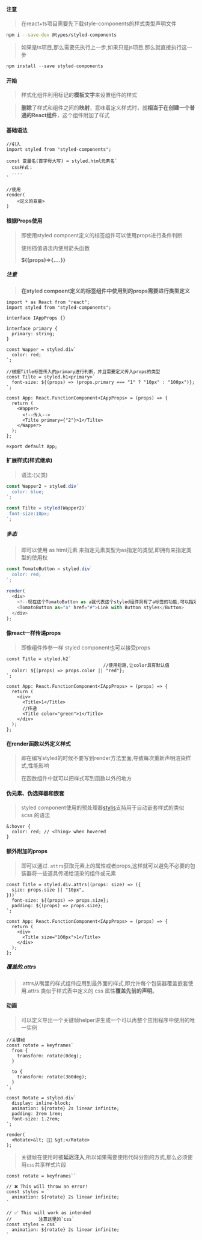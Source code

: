#### 注意

> 在react+ts项目需要先下载style-components的样式类型声明文件

```bash
npm i --save-dev @types/styled-components
```

> 如果是ts项目,那么需要先执行上一步,如果只是js项目,那么就直接执行这一步

```js
npm install --save styled-components
```

#### 开始

> 样式化组件利用标记的**模板文字**来设置组件的样式

> **删除**了样式和组件之间的**映射**，意味着定义样式时，就**相当于在创建一个普通的React组件**，这个组件附加了样式

#### 基础语法

```react
//引入
import styled from "styled-components";

const 变量名(首字母大写) = styled.html元素名`
  css样式；
  ....
`

//使用
render(
	<定义的变量>
)
```

#### 根据Props使用

> 即使用styled compoent定义的标签组件可以使用props进行条件判断
>
> 使用插值语法内使用箭头函数
>
> **${(props)=>{....}}**

##### 注意

> **在styled compoent定义的标签组件中使用到的props需要进行类型定义**

```react
import * as React from "react";
import styled from "styled-components";

interface IAppProps {}

interface primary {
  primary: string;
}

const Wapper = styled.div`
  color: red;
`;

//根据Title标签传入的primary进行判断，并且需要定义传入props的类型
const Tilte = styled.h1<primary>`
  font-size: ${(props) => (props.primary === "1" ? "10px" : "100px")};
`;

const App: React.FunctionComponent<IAppProps> = (props) => {
  return (
    <Wapper>
      <!--传入-->
      <Tilte primary={"2"}>1</Tilte>
    </Wapper>
  );
};

export default App;
```

#### 扩展样式(样式继承)

> 语法:(父类)

```js
const Wapper2 = styled.div`
  color: blue;
`;

const Tilte = styled(Wapper2)`
 font-size:10px;
`;
```

##### 多态

> 即可以使用 as html元素 来指定元素类型为as指定的类型,即拥有来指定类型的使用权

```js
const TomatoButton = styled.div`
  color: red;
`;

render(
  <div>
  	<!--现在这个TomatoButton as a就代表这个styled组件具有了a标签的功能,可以指定href属性了-->
    <TomatoButton as="a" href="#">Link with Button styles</Button>
  </div>
);
```

#### 像react一样传递props

> 即像组件传参一样 styled component也可以接受props

```react
const Title = styled.h2`
									//使用短路,让color具有默认值
  color: ${(props) => props.color || "red"};
`;

const App: React.FunctionComponent<IAppProps> = (props) => {
  return (
    <div>
      <Title>1</Title>
      //传递
      <Title color="green">1</Title>
    </div>
  );
};
```

#### 在render函数以外定义样式

> 即在编写styled的时候不要写到render方法里面,导致每次重新声明渲染样式,性能影响
>
> 在函数组件中就可以把样式写到函数以外的地方

#### 伪元素、伪选择器和嵌套

> styled component使用的预处理器[stylis](https://github.com/thysultan/stylis.js)支持用于自动嵌套样式的类似 scss 的语法

```react
&:hover {
  color: red; // <Thing> when hovered
}
```

#### 额外附加的props

> 即可以通过`.attrs`获取元素上的属性或者props,这样就可以避免不必要的包装器将一些道具传递给渲染的组件或元素

```react
const Title = styled.div.attrs((props: size) => ({
  size: props.size || "10px",
}))`
  font-size: ${(props) => props.size};
  padding: ${(props) => props.size};
`;

const App: React.FunctionComponent<IAppProps> = (props) => {
  return (
    <div>
      <Title size="100px">1</Title>
    </div>
  );
};
```

##### 覆盖的.attrs

> .attrs从嘴里的样式组件应用到最外面的样式,即允许每个包装器覆盖嵌套使用.attrs.类似于样式表中定义的 css 属性**覆盖先前的声明**。

#### 动画

> 可以定义导出一个关键帧helper讲生成一个可以再整个应用程序中使用的唯一实例

```react
//关键帧
const rotate = keyframes`
  from {
    transform: rotate(0deg);
  }

  to {
    transform: rotate(360deg);
  }
`;

const Rotate = styled.div`
  display: inline-block;
  animation: ${rotate} 2s linear infinite;
  padding: 2rem 1rem;
  font-size: 1.2rem;
`;

render(
  <Rotate>&lt; 💅🏾 &gt;</Rotate>
);
```

> 关键帧在使用时被**延迟注入**,所以如果需要使用代码分割的方式,那么必须使用`css`共享样式片段

```REACT
const rotate = keyframes``

// ❌ This will throw an error!
const styles = `
  animation: ${rotate} 2s linear infinite;
`

// ✅ This will work as intended
//          注意这里的`css`
const styles = css`
  animation: ${rotate} 2s linear infinite;
`
```



